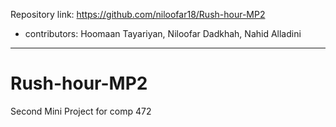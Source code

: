 Repository link: https://github.com/niloofar18/Rush-hour-MP2

* contributors: Hoomaan Tayariyan, Niloofar Dadkhah, Nahid Alladini
-----------------

# Rush-hour-MP2
Second Mini Project for comp 472
